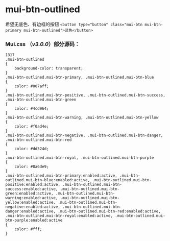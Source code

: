 # mui-btn-outlined
希望无底色、有边框的按钮
```<button type="button" class="mui-btn mui-btn-primary mui-btn-outlined">蓝色</button>```



### Mui.css （*v3.0.0*）部分源码：

```
1317
.mui-btn-outlined
{
    background-color: transparent;
}
.mui-btn-outlined.mui-btn-primary, .mui-btn-outlined.mui-btn-blue
{
    color: #007aff;
}
.mui-btn-outlined.mui-btn-positive, .mui-btn-outlined.mui-btn-success, .mui-btn-outlined.mui-btn-green
{
    color: #4cd964;
}
.mui-btn-outlined.mui-btn-warning, .mui-btn-outlined.mui-btn-yellow
{
    color: #f0ad4e;
}
.mui-btn-outlined.mui-btn-negative, .mui-btn-outlined.mui-btn-danger, .mui-btn-outlined.mui-btn-red
{
    color: #dd524d;
}
.mui-btn-outlined.mui-btn-royal, .mui-btn-outlined.mui-btn-purple
{
    color: #8a6de9;
}
.mui-btn-outlined.mui-btn-primary:enabled:active, .mui-btn-outlined.mui-btn-blue:enabled:active, .mui-btn-outlined.mui-btn-positive:enabled:active, .mui-btn-outlined.mui-btn-success:enabled:active, .mui-btn-outlined.mui-btn-green:enabled:active, .mui-btn-outlined.mui-btn-warning:enabled:active, .mui-btn-outlined.mui-btn-yellow:enabled:active, .mui-btn-outlined.mui-btn-negative:enabled:active, .mui-btn-outlined.mui-btn-danger:enabled:active, .mui-btn-outlined.mui-btn-red:enabled:active, .mui-btn-outlined.mui-btn-royal:enabled:active, .mui-btn-outlined.mui-btn-purple:enabled:active
{
    color: #fff;
}
```
